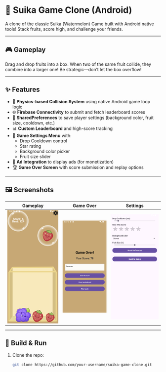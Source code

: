 # 🍓 Suika Game Clone (Android)

A clone of the classic Suika (Watermelon) Game built with Android native tools! Stack fruits, score high, and challenge your friends.

---

## 🎮 Gameplay

Drag and drop fruits into a box. When two of the same fruit collide, they combine into a larger one! Be strategic—don’t let the box overflow!

---

## ✨ Features

- 🍇 **Physics-based Collision System** using native Android game loop logic
- 🌐 **Firebase Connectivity** to submit and fetch leaderboard scores
- 📱 **SharedPreferences** to save player settings (background color, fruit size, cooldown, etc.)
- 📊 **Custom Leaderboard** and high-score tracking
- 🎨 **Game Settings Menu** with:
  - Drop Cooldown control
  - Star rating
  - Background color picker
  - Fruit size slider
- 📢 **Ad Integration** to display ads (for monetization)
- 🏆 **Game Over Screen** with score submission and replay options

---

## 🖼 Screenshots

| Gameplay | Game Over | Settings |
|---------|------------|-----------|
|![Gameplay](./gamePreviews/MainGameScreen.png) | ![Game Over](./gamePreviews/EndScreen.png) | ![Settings](./gamePreviews/Settings.png) |

---

## 🔧 Build & Run

1. Clone the repo:
   ```bash
   git clone https://github.com/your-username/suika-game-clone.git
